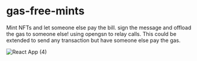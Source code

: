 # gas-free-mints
Mint NFTs and let someone else pay the bill. sign the message and offload the gas to someone else! using opengsn to relay calls. This could be extended to send any transaction but have someone else pay the gas. 

![React App (4)](https://user-images.githubusercontent.com/98053458/158665524-5e931bda-4e9b-4ede-b28e-9c53a2e09f8d.png)
